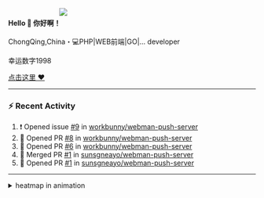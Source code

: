 
<img align="right" width="400" src="https://github-readme-stats.vercel.app/api?username=sunsgneayo&show_icons=true&text_color=24292e&bg_color=f7f4ed&hide_title=false" />


#### Hello 👋 你好啊！

ChongQing,China・💻PHP|WEB前端|GO|... developer 

幸运数字1998

[点击这里 :heart:](https://github.com/sunsgneayo)


---

### :zap: Recent Activity
<!--START_SECTION:activity-->
1. ❗️ Opened issue [#9](https://github.com/workbunny/webman-push-server/issues/9) in [workbunny/webman-push-server](https://github.com/workbunny/webman-push-server)
2. 💪 Opened PR [#8](https://github.com/workbunny/webman-push-server/pull/8) in [workbunny/webman-push-server](https://github.com/workbunny/webman-push-server)
3. 💪 Opened PR [#6](https://github.com/workbunny/webman-push-server/pull/6) in [workbunny/webman-push-server](https://github.com/workbunny/webman-push-server)
4. 🎉 Merged PR [#1](https://github.com/sunsgneayo/webman-push-server/pull/1) in [sunsgneayo/webman-push-server](https://github.com/sunsgneayo/webman-push-server)
5. 💪 Opened PR [#1](https://github.com/sunsgneayo/webman-push-server/pull/1) in [sunsgneayo/webman-push-server](https://github.com/sunsgneayo/webman-push-server)
<!--END_SECTION:activity-->

---


<details>
<summary> heatmap in animation</summary>

[![github contribution grid snake animation](https://raw.githubusercontent.com/sunsgneayo/sunsgneayo/input/github-contribution-grid-snake.svg)](https://github.com/sunsgneayo)

</details>


<!--
 <details>

  <summary>contributions in 3D</summary>

 ![](https://raw.githubusercontent.com/sunsgneayo/sunsgneayo/profile-3d-contrib/profile-green.svg#gh-light-mode-only)
  ![](https://raw.githubusercontent.com/sunsgneayo/sunsgneayo/profile-3d-contrib/profile-night-green.svg#gh-dark-mode-only)

 </details>
 </p>
-->


